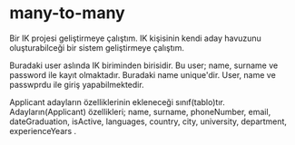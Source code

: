 # many-to-many
 
Bir IK projesi geliştirmeye çalıştım. IK kişisinin kendi aday havuzunu oluşturabilceği bir sistem geliştirmeye çalıştım.

Buradaki user aslında IK biriminden birisidir.
Bu user; name, surname ve password ile kayıt olmaktadır. Buradaki name unique'dir.
User, name ve passwprdu ile giriş yapabilmektedir.

Applicant adayların özelliklerinin ekleneceği sınıf(tablo)tır.
Adayların(Applicant) özellikleri; name, surname, phoneNumber, email, dateGraduation, isActive, languages, country, city, university, department, experienceYears .



